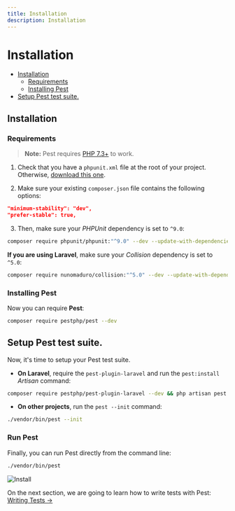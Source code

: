 ```yaml
---
title: Installation
description: Installation
---
```


# Installation

- [Installation](#installation)
	- [Requirements](#requirements)
	- [Installing Pest](#installing-pest)
- [Setup Pest test suite.](#setup-pest-test-suite)

## Installation

### Requirements

> **Note:** Pest requires [PHP 7.3+](https://php.net/releases/) to work.

1. Check that you have a `phpunit.xml` file at the root of your project. Otherwise, [download this one](https://github.com/pestphp/pest/blob/master/stubs/Laravel/phpunit.xml).

2. Make sure your existing `composer.json` file contains the following options:

```json
"minimum-stability": "dev",
"prefer-stable": true,
```

3. Then, make sure your _PHPUnit_ dependency is set to `^9.0`:

```bash
composer require phpunit/phpunit:"^9.0" --dev --update-with-dependencies
```

**If you are using Laravel**, make sure your _Collision_ dependency is set to `^5.0`:

```bash
composer require nunomaduro/collision:"^5.0" --dev --update-with-dependencies
```

### Installing Pest

Now you can require **Pest**:

```bash
composer require pestphp/pest --dev
```

## Setup Pest test suite.

Now, it's time to setup your Pest test suite.

- **On Laravel**, require the `pest-plugin-laravel` and run the `pest:install` _Artisan_ command:

```bash
composer require pestphp/pest-plugin-laravel --dev && php artisan pest:install
```

- **On other projects**, run the `pest --init` command:

```bash
./vendor/bin/pest --init
```

### Run Pest


Finally, you can run Pest directly from the command line:

```bash
./vendor/bin/pest
```

![Install](/assets/img/pestinstall.png)

On the next section, we are going to learn how to write tests with Pest: [Writing Tests →](/docs/writing-tests)
